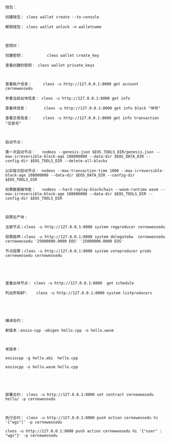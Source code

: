 `钱包：`

`创建钱包： cleos wallet create --to-console`

`解锁钱包： cleos wallet unlock -n walletname`

`  
`

`密钥对：`

`创建密钥：          cleos wallet create_key`

`查看创建的密钥： cleos wallet private_keys`

`  
`

`查看账户信息：     cleos -u http://127.0.0.1:8000 get account cerneweosedu`

`参看当前出块信息： cleos -u http://127.0.0.1:8000 get info`

`查看块信息：       cleos -u http://127.0.0.1:8000 get info block "块号"`

`查看交易信息：     cleos -u http://127.0.0.1:8000 get info transaction "交易号"`

`  
`

`启动节点：`

`第一次启动节点：   nodeos --genesis-json $EOS_TOOLS_DIR/genesis.json --max-irreversible-block-age 108000000 --data-dir $EOS_DATA_DIR --config-dir $EOS_TOOLS_DIR --delete-all-blocks`

`以后每次启动节点： nodeos --max-transaction-time 1000 --max-irreversible-block-age 108000000 --data-dir $EOS_DATA_DIR --config-dir $EOS_TOOLS_DIR`

`如果数据被写脏：   nodeos --hard-replay-blockchain --wasm-runtime wavm --max-irreversible-block-age 108000000 --data-dir $EOS_TOOLS_DIR --config-dir $EOS_TOOLS_DIR`

`  
`

`投票生产块：`

`注册节点；cleos -u http://127.0.0.1:8000 system regproducer cerneweosedu `

`投票抵押；cleos -u http://127.0.0.1:8000 system delegatebw  cerneweosedu cerneweosedu '25000000.0000 EOS' '25000000.0000 EOS'`

`节点投票；cleos -u http://127.0.0.1:8000 system voteproducer prods cerneweosedu cerneweosedu`

`  
`

`  
`

`查看出块节点： cleos -u http://127.0.0.1:8000  get schedule`

`列出所有BP:    cleos -u http://127.0.0.1:8000 system listproducers`

`  
`

`  
`

`编译合约：`

`新版本：eosio-cpp -abigen hello.cpp -o hello.wasm`

`  
`

`老版本：`

`eosiocpp -g hello.abi  hello.cpp`

`eosiocpp -o hello.wasm hello.cpp`

`  
`

`  
`

`部署合约： cleos -u http://127.0.0.1:8000 set contract cerneweosedu hello/ -p cerneweosedu`

`  
`

`执行合约： cleos -u http://127.0.0.1:8000 push action cerneweosedu hi '["wgs"]' -p cerneweosedu`

`cleos -u http://127.0.0.1:8000 push action cerneweosedu hi '{"user" : "wgs"}' -p cerneweosedu`

`  
`

`  
`

